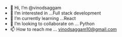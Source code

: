 - 👋 Hi, I’m @vinodsaggam
- 👀 I’m interested in ...Full stack development
- 🌱 I’m currently learning ...React
- 💞️ I’m looking to collaborate on ... Python
- 📫 How to reach me ... vinodsaggam10@gmail.com

<!---
vinodsaggam/vinodsaggam is a ✨ special ✨ repository because its `README.md` (this file) appears on your GitHub profile.
You can click the Preview link to take a look at your changes.
--->
